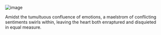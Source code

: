 ![image](https://github.com/user-attachments/assets/a16501b7-68d5-49f6-905e-71b071407e3f)

Amidst the tumultuous confluence of emotions, a maelstrom of conflicting sentiments swirls within, leaving the heart both enraptured and disquieted in equal measure.
